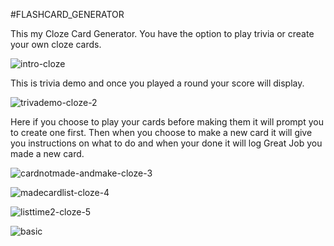 #FLASHCARD_GENERATOR

This my Cloze Card Generator.
You have the option to play trivia or create your own cloze cards.

![intro-cloze](https://user-images.githubusercontent.com/28733244/30969979-f30df2d4-a431-11e7-852e-9bf9422751d0.gif)

This is trivia demo and once you played a round your score will display.

![trivademo-cloze-2](https://user-images.githubusercontent.com/28733244/30969999-07fbd9b8-a432-11e7-850a-e9c149df6bad.gif)

Here if you choose to play your cards before making them it will prompt you to create one first. Then when you choose to make a new card it will give you instructions on what to do and when your done it will log Great Job you made a new card.

![cardnotmade-andmake-cloze-3](https://user-images.githubusercontent.com/28733244/30970027-1bd2b4ac-a432-11e7-8514-6ad567ec68e2.gif)

![madecardlist-cloze-4](https://user-images.githubusercontent.com/28733244/30970040-29b648f4-a432-11e7-92a7-df826993da14.gif)

![listtime2-cloze-5](https://user-images.githubusercontent.com/28733244/30970065-390f51e2-a432-11e7-929b-4ea722cd4662.gif)

![basic](https://user-images.githubusercontent.com/28733244/30970090-45476152-a432-11e7-881a-96fdc2ee4241.gif)
